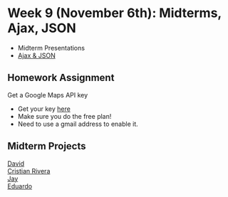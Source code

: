 <h1>Week 9 (November 6th): Midterms, Ajax, JSON</h1>
<ul>
<li>Midterm Presentations</li>
<li><a href="https://docs.google.com/presentation/d/1wkyzhKBXAQMX0aTW23jd0ZLVmi7R9duY-86KQ6K0biI/edit#slide=id.p">Ajax & JSON</a></li>
</ul>

<h2>Homework Assignment</h2>
Get a Google Maps API key
<ul>
<li>Get your key <a href="https://developers.google.com/maps/documentation/javascript/get-api-key">here</a></b></li>
<li>Make sure you do the free plan!</li>
<li>Need to use a gmail address to enable it.</li>
</ul>

<h2>Midterm Projects</h2>
<a href="http://mmp.bmcc.cuny.edu/david.rodriguez1/MMP310_Midterm/">David</a> <br/>
<a href="http://mmp.bmcc.cuny.edu/cristian.rivera/mmp310/midterm">Cristian Rivera</a> <br/>
<a href="http://shaunaxani.com/cuny/mmp310/midterms/jay/index.html">Jay</a> <br />
<a href="http://shaunaxani.com/cuny/mmp310/midterms/eduardo/index.html">Eduardo</a> <br />





